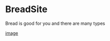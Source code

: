 # BreadSite
Bread is good for you and there are many types

[image](https://lh3.googleusercontent.com/Gczx5GnqVjU_jfTDWbK9pFesAIHlgaN44tp4q-Zz_V487IPdn5si1OayBgNvjO7MYQY5eooDbPHnjNQ1MCo1ZXJHq9X3Xt9O4U9oFmk82SP01VQ=w960-rj-nu-e365)
